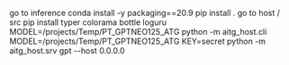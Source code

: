 go to inference
conda install -y packaging==20.9
pip install .
go to host / src
pip install typer colorama bottle loguru
MODEL=/projects/Temp/PT_GPTNEO125_ATG python -m aitg_host.cli
MODEL=/projects/Temp/PT_GPTNEO125_ATG KEY=secret python -m aitg_host.srv gpt --host 0.0.0.0